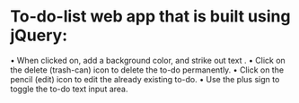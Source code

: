 # To-do-list web app that is built using jQuery:
•	When clicked on, add a background color, and strike out text .
•	Click on the delete (trash-can) icon to delete the to-do permanently.
•	Click on the pencil (edit) icon to edit the already existing to-do.
•	Use the plus sign to toggle the to-do text input area.
